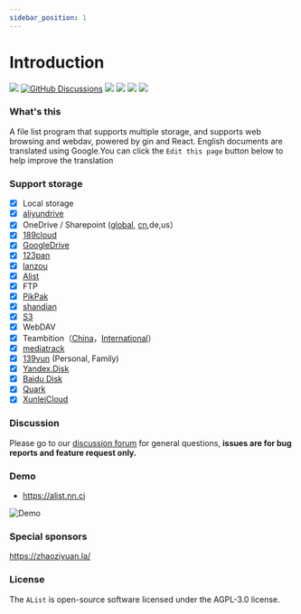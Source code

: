 ```yaml
---
sidebar_position: 1
---
```


# Introduction

[![](https://img.shields.io/github/release/Xhofe/alist?style=flat-square)](https://github.com/Xhofe/alist/releases/latest)
[![GitHub Discussions](https://img.shields.io/github/discussions/Xhofe/alist?color=%23ED8936&style=flat-square)](https://github.com/Xhofe/alist/discussions)
[![](https://img.shields.io/github/workflow/status/Xhofe/alist/build?style=flat-square)](https://github.com/Xhofe/alist/actions?query=workflow%3ABuild)
[![](https://img.shields.io/github/downloads/Xhofe/alist/total?style=flat-square&color=%239F7AEA)](https://github.com/Xhofe/alist/releases)
[![](https://img.shields.io/jsdelivr/gh/hm/Xhofe/alist-web?style=flat-square)](https://www.jsdelivr.com/package/gh/Xhofe/alist-web)
[![](https://img.shields.io/badge/%24-donate-ff69b4.svg?style=flat-square)](https://pay.xhofe.top)

### What's this

A file list program that supports multiple storage, and supports web browsing and webdav, powered by gin and React. English documents are translated using Google.You can click the `Edit this page` button below to help improve the translation

### Support storage

- [x] Local storage
- [x] [aliyundrive](https://www.aliyundrive.com/)
- [x] OneDrive / Sharepoint ([global](https://www.office.com/), [cn](https://portal.partner.microsoftonline.cn),de,us）
- [x] [189cloud](https://cloud.189.cn)
- [x] [GoogleDrive](https://drive.google.com/)
- [x] [123pan](https://www.123pan.com/)
- [x] [lanzou](https://pc.woozooo.com/)
- [x] [Alist](https://github.com/Xhofe/alist)
- [x] FTP
- [x] [PikPak](https://www.mypikpak.com/)
- [x] [shandian](https://shandianpan.com/)
- [x] [S3](https://aws.amazon.com/cn/s3/)
- [x] WebDAV
- [x] Teambition（[China](https://www.teambition.com/)，[International](https://us.teambition.com/)）
- [x] [mediatrack](https://www.mediatrack.cn/)
- [x] [139yun](https://yun.139.com/) (Personal, Family)
- [x] [Yandex.Disk](https://disk.yandex.com/)
- [x] [Baidu Disk](http://pan.baidu.com/)
- [x] [Quark](https://pan.quark.cn/)
- [x] [XunleiCloud](https://pan.xunlei.com/)

### Discussion

Please go to our [discussion forum](https://github.com/Xhofe/alist/discussions) for general questions, **issues are for bug reports and feature request only.**

### Demo

- https://alist.nn.ci

![Demo](https://store.heytapimage.com/cdo-portal/feedback/202112/02/14803f03878e0c6cc863bae95bc2ae0c.png)

### Special sponsors
<https://zhaoziyuan.la/>

### License

The `AList` is open-source software licensed under the AGPL-3.0 license.
